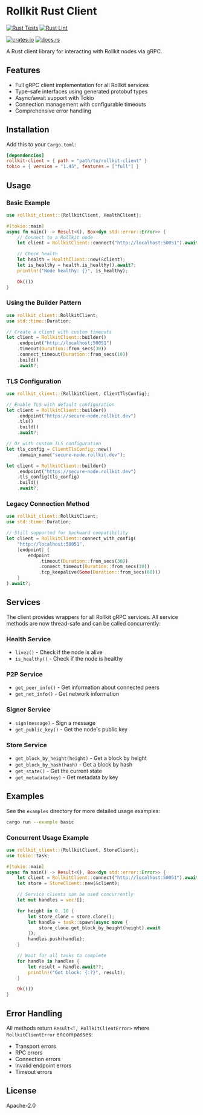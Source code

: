 # Rollkit Rust Client

[![Rust Tests](https://github.com/evstack/ev-node/actions/workflows/rust-test.yml/badge.svg)](https://github.com/evstack/ev-node/actions/workflows/rust-test.yml)
[![Rust Lint](https://github.com/evstack/ev-node/actions/workflows/rust-lint.yml/badge.svg)](https://github.com/evstack/ev-node/actions/workflows/rust-lint.yml)
<!-- markdown-link-check-disable -->
[![crates.io](https://img.shields.io/crates/v/rollkit-client.svg)](https://crates.io/crates/rollkit-client)
[![docs.rs](https://docs.rs/rollkit-client/badge.svg)](https://docs.rs/rollkit-client)
<!-- markdown-link-check-enable -->

A Rust client library for interacting with Rollkit nodes via gRPC.

## Features

- Full gRPC client implementation for all Rollkit services
- Type-safe interfaces using generated protobuf types
- Async/await support with Tokio
- Connection management with configurable timeouts
- Comprehensive error handling

## Installation

Add this to your `Cargo.toml`:

```toml
[dependencies]
rollkit-client = { path = "path/to/rollkit-client" }
tokio = { version = "1.45", features = ["full"] }
```

## Usage

### Basic Example

```rust
use rollkit_client::{RollkitClient, HealthClient};

#[tokio::main]
async fn main() -> Result<(), Box<dyn std::error::Error>> {
    // Connect to a Rollkit node
    let client = RollkitClient::connect("http://localhost:50051").await?;

    // Check health
    let health = HealthClient::new(&client);
    let is_healthy = health.is_healthy().await?;
    println!("Node healthy: {}", is_healthy);

    Ok(())
}
```

### Using the Builder Pattern

```rust
use rollkit_client::RollkitClient;
use std::time::Duration;

// Create a client with custom timeouts
let client = RollkitClient::builder()
    .endpoint("http://localhost:50051")
    .timeout(Duration::from_secs(30))
    .connect_timeout(Duration::from_secs(10))
    .build()
    .await?;
```

### TLS Configuration

```rust
use rollkit_client::{RollkitClient, ClientTlsConfig};

// Enable TLS with default configuration
let client = RollkitClient::builder()
    .endpoint("https://secure-node.rollkit.dev")
    .tls()
    .build()
    .await?;

// Or with custom TLS configuration
let tls_config = ClientTlsConfig::new()
    .domain_name("secure-node.rollkit.dev");

let client = RollkitClient::builder()
    .endpoint("https://secure-node.rollkit.dev")
    .tls_config(tls_config)
    .build()
    .await?;
```

### Legacy Connection Method

```rust
use rollkit_client::RollkitClient;
use std::time::Duration;

// Still supported for backward compatibility
let client = RollkitClient::connect_with_config(
    "http://localhost:50051",
    |endpoint| {
        endpoint
            .timeout(Duration::from_secs(30))
            .connect_timeout(Duration::from_secs(10))
            .tcp_keepalive(Some(Duration::from_secs(60)))
    }
).await?;
```

## Services

The client provides wrappers for all Rollkit gRPC services. All service methods are now thread-safe and can be called concurrently:

### Health Service

- `livez()` - Check if the node is alive
- `is_healthy()` - Check if the node is healthy

### P2P Service

- `get_peer_info()` - Get information about connected peers
- `get_net_info()` - Get network information

### Signer Service

- `sign(message)` - Sign a message
- `get_public_key()` - Get the node's public key

### Store Service

- `get_block_by_height(height)` - Get a block by height
- `get_block_by_hash(hash)` - Get a block by hash
- `get_state()` - Get the current state
- `get_metadata(key)` - Get metadata by key

## Examples

See the `examples` directory for more detailed usage examples:

```bash
cargo run --example basic
```

### Concurrent Usage Example

```rust
use rollkit_client::{RollkitClient, StoreClient};
use tokio::task;

#[tokio::main]
async fn main() -> Result<(), Box<dyn std::error::Error>> {
    let client = RollkitClient::connect("http://localhost:50051").await?;
    let store = StoreClient::new(&client);

    // Service clients can be used concurrently
    let mut handles = vec![];

    for height in 0..10 {
        let store_clone = store.clone();
        let handle = task::spawn(async move {
            store_clone.get_block_by_height(height).await
        });
        handles.push(handle);
    }

    // Wait for all tasks to complete
    for handle in handles {
        let result = handle.await??;
        println!("Got block: {:?}", result);
    }

    Ok(())
}
```

## Error Handling

All methods return `Result<T, RollkitClientError>` where `RollkitClientError` encompasses:

- Transport errors
- RPC errors
- Connection errors
- Invalid endpoint errors
- Timeout errors

## License

Apache-2.0
